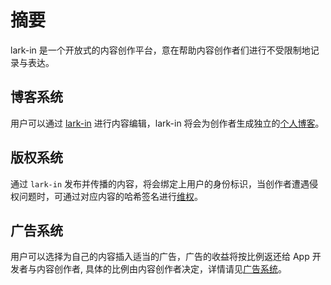 # 摘要

lark-in 是一个开放式的内容创作平台，意在帮助内容创作者们进行不受限制地记录与表达。

## 博客系统

用户可以通过 [lark-in]() 进行内容编辑，lark-in 将会为创作者生成独立的[个人博客]()。

## 版权系统

通过 `lark-in` 发布并传播的内容，将会绑定上用户的身份标识，当创作者遭遇侵权问题时，可通过对应内容的哈希签名进行[维权]()。

## 广告系统

用户可以选择为自己的内容插入适当的广告，广告的收益将按比例返还给 App 开发者与内容创作者, 具体的比例由内容创作者决定，详情请见[广告系统]()。
